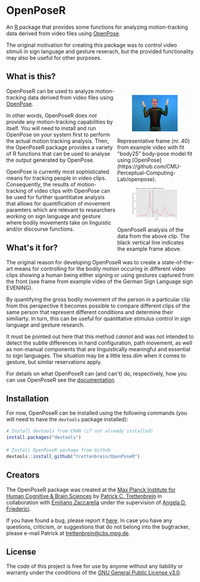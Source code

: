 # OpenPoseR
An [R](https://www.r-project.org) package that provides some functions for analyzing motion-tracking data derived from video files using [OpenPose](https://github.com/CMU-Perceptual-Computing-Lab/openpose).

The original motivation for creating this package was to control video stimuli in sign language and gesture reserach, but the provided functionality may also be useful for other purposes.

## What is this?

<div style="float:right; margin:5px 5px 5px 5px; width:40%">
<figure style="width=40%">
<img src="doc/example_videos/ABEND_OpenPose/ABEND_OpenPose_040.png" />
</figure>
<figcaption>Representative frame (nr. 40) from example video with fit "body25" body-pose model fit using [OpenPose](https://github.com/CMU-Perceptual-Computing-Lab/openpose).</figcaption>
</figure>
<figure style="width=40%">
<img src="doc/img/ABEND_plot_example.png" />
</figure>
<figcaption>OpenPoseR analysis of the data from the above clip. The black vertical line indicates the example frame above.</figcaption>
</div>

OpenPoseR can be used to analyze motion-tracking data derived from video files using [OpenPose](https://github.com/CMU-Perceptual-Computing-Lab/openpose).

In other words, OpenPoseR does *not* provide any motion-tracking capabilities by itself. You will need to install and run OpenPose on your system first to perform the actual motion tracking analysis. Then, the OpenPoseR package provides a variety of R functions that can be used to analyse the output generated by OpenPose.

OpenPose is currently most sophisticated means for tracking people in video clips. Consequently, the results of motion-tracking of video clips with OpenPose can be used for further quantitiatve analysis that allows for quantification of movement paramters which are relevant to researchers working on sign language and gesture where bodily movements take on linguistic and/or discourse functions. 

## What's it for?

The original reason for developing OpenPoseR was to create a state-of-the-art means for controlling for the bodily motion occuring in different video clips showing a human being either signing or using gestures captured from the front (see frame from example video of the German Sign Language sign EVENING).

By quantifying the gross bodily movement of the person in a particular clip from this perspective it becomes possible to compare different clips of the same person that represent different conditions and determine their similiarty. In turn, this can be useful for quantitative stimulus control in sign language and gesture research. <!-- See [here]() for an example.-->

It must be pointed out here that this method *cannot* and was not intended to detect the subtle differences in hand configuration, path movement, as well as non-manual components that are linguistically meaningful and essential to sign languages. The situation may be a little less dim when it comes to gesture, but similar reservations apply.

For details on what OpenPoseR can (and can't) do, respectively, how you can use OpenPoseR see the [documentation](doc/DOC.md).

## Installation  

For now, OpenPoseR can be installed using the following commands (you will need to have the ``devtools`` package installed):

```r
# Install devtools from CRAN (if not already installed)
install.packages("devtools")

# Install OpenPoseR package from Github
devtools::install_github("trettenbrein/OpenPoseR")
```

## Creators

The OpenPoseR package was created at the [Max Planck Institute for Human Cognitive & Brain Sciences](https://www.cbs.mpg.de) by [Patrick C. Trettenbrein](http://trettenbrein.biolinguistics.eu) in collaboration with [Emiliano Zaccarella](https://www.cbs.mpg.de/employees/zaccarella) under the supervision of [Angela D. Friederici](https://www.cbs.mpg.de/employees/friederici).

If you have found a bug, please report it [here](https://github.com/trettenbrein/OpenPoseR/issues). In case you have any questions, criticism, or suggestions that do not belong into the bugtracker, please e-mail Patrick at [trettenbrein@cbs.mpg.de](mailto:trettenbrein@cbs.mpg.de).

## License

The code of this project is free for use by anyone without any liability or warranty under the conditions of the [GNU General Public License v3.0](https://github.com/trettenbrein/OpenPoseR/blob/master/LICENSE).
